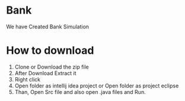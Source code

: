 # Bank
We have Created Bank Simulation 

# How to download
1. Clone or Download the zip file 
2. After Download Extract it
3. Right click
4. Open folder as intellij idea project or Open folder as project eclipse
5. Than, Open Src file and also open .java files and Run.
